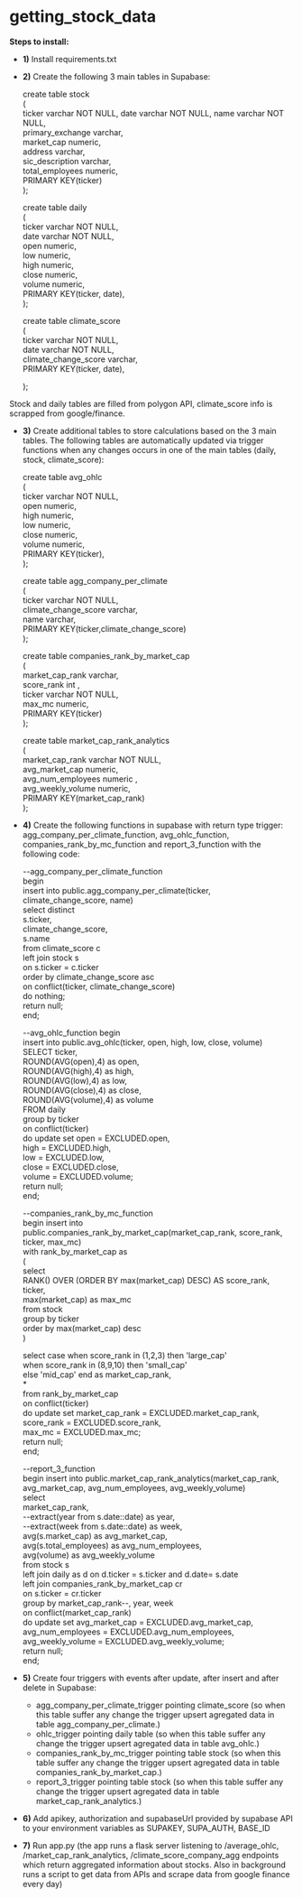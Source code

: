 # getting_stock_data
**Steps to install:**
- **1)** Install requirements.txt
- **2)** Create the following 3 main tables in Supabase:

	create table stock  
	(  
	  ticker varchar NOT NULL, 
	  date varchar NOT NULL,
	  name varchar NOT NULL,  
	  primary_exchange varchar,  
	  market_cap numeric,  
	  address varchar,  
	  sic_description varchar,  
	  total_employees numeric,  
	  PRIMARY KEY(ticker)  
	);  

	create table daily  
	(  
	  ticker varchar NOT NULL,  
	  date varchar NOT NULL,  
	  open numeric,  
	  low numeric,  
	  high numeric,  
	  close numeric,  
	  volume numeric,  
	  PRIMARY KEY(ticker, date),  
	);  

	create table climate_score  
	(  
	  ticker varchar NOT NULL,  
	  date varchar NOT NULL,  
	  climate_change_score varchar,  
	  PRIMARY KEY(ticker, date),  

	);  

Stock and daily tables are filled from polygon API, climate_score info is scrapped from google/finance.

- **3)** Create additional tables to store calculations based on the 3 main tables. The following tables are automatically updated via trigger functions when any changes occurs in one of the main tables (daily, stock, climate_score):

	create table avg_ohlc  
	(  
	  ticker varchar NOT NULL,  
	  open numeric,  
	  high numeric,  
	  low numeric,  
	  close numeric,  
	  volume numeric,  
	  PRIMARY KEY(ticker),  
	);  

	create table agg_company_per_climate    
	(  
	  ticker varchar NOT NULL,  
	  climate_change_score varchar,  
	  name varchar,  
	  PRIMARY KEY(ticker,climate_change_score)  
	);  

	create table companies_rank_by_market_cap  
	(  
	market_cap_rank varchar,  
	score_rank int ,  
	ticker varchar NOT NULL,  
	max_mc numeric,  
	PRIMARY KEY(ticker)  
	);  

	create table market_cap_rank_analytics  
	(  
	market_cap_rank varchar NOT NULL,  
	avg_market_cap numeric,  
	avg_num_employees numeric ,  
	avg_weekly_volume numeric,  
	PRIMARY KEY(market_cap_rank)  
	);  

- **4)** Create the following functions in supabase with return type trigger: agg_company_per_climate_function, avg_ohlc_function, companies_rank_by_mc_function and report_3_function with the following code:  
    
	--agg_company_per_climate_function  
	begin  
		insert into public.agg_company_per_climate(ticker, climate_change_score, name)  
			select distinct  
			s.ticker,  
			climate_change_score,  
			s.name  
			from climate_score c  
			left join stock s   
			on s.ticker = c.ticker  
			order by climate_change_score asc  
	on conflict(ticker, climate_change_score)  
	do nothing;  
	return null;  
	end;  

	--avg_ohlc_function
	begin  
	  insert into public.avg_ohlc(ticker, open, high, low, close, volume)  
		SELECT ticker,  
		ROUND(AVG(open),4) as open,  
		ROUND(AVG(high),4) as high,  
		ROUND(AVG(low),4) as low,  
		ROUND(AVG(close),4) as close,  
		ROUND(AVG(volume),4) as volume  
		FROM daily  
		group by ticker  
	on conflict(ticker)   
	do update set open = EXCLUDED.open,  
				  high = EXCLUDED.high,  
				  low = EXCLUDED.low,  
				  close = EXCLUDED.close,  
				  volume = EXCLUDED.volume;  
	return null;  
	end;  
	  
	--companies_rank_by_mc_function  
	begin 
	insert into public.companies_rank_by_market_cap(market_cap_rank, score_rank, ticker, max_mc)  
	with rank_by_market_cap as  
	(  
	select  
	RANK() OVER (ORDER BY max(market_cap) DESC) AS score_rank,  
	ticker,  
	max(market_cap) as max_mc  
	from stock  
	group by ticker  
	order by max(market_cap) desc  
	)  
 
	select 
	case when score_rank in (1,2,3) then 'large_cap'  
	when score_rank in (8,9,10) then 'small_cap'  
	else 'mid_cap' end as market_cap_rank,  
	*  
	from rank_by_market_cap  
	on conflict(ticker)  
	do update set market_cap_rank = EXCLUDED.market_cap_rank,  
	score_rank = EXCLUDED.score_rank,  
	max_mc = EXCLUDED.max_mc;  
	return null;  
	end;  

	--report_3_function  
	begin 
	insert into public.market_cap_rank_analytics(market_cap_rank, avg_market_cap, avg_num_employees, avg_weekly_volume)  
	select  
	market_cap_rank,  
	--extract(year from s.date::date) as year,  
	--extract(week from s.date::date) as week,  
	avg(s.market_cap) as avg_market_cap,  
	avg(s.total_employees) as avg_num_employees,  
	avg(volume) as avg_weekly_volume  
	from stock s  
	left join daily as d on d.ticker = s.ticker and d.date= s.date  
	left join companies_rank_by_market_cap cr  
	on s.ticker = cr.ticker  
	group by market_cap_rank--, year, week  
	on conflict(market_cap_rank)  
	do update set avg_market_cap = EXCLUDED.avg_market_cap,  
	avg_num_employees = EXCLUDED.avg_num_employees,  
	avg_weekly_volume = EXCLUDED.avg_weekly_volume;  
	return null;  
	end;  


- **5)** Create four triggers with events after update, after insert and after delete in Supabase:  
  - agg_company_per_climate_trigger pointing climate_score (so when this table suffer any change the trigger upsert agregated data in table agg_company_per_climate.)    
  - ohlc_trigger  pointing daily table  (so when this table suffer any change the trigger upsert agregated data in table avg_ohlc.)  
  - companies_rank_by_mc_trigger pointing table stock (so when this table suffer any change the trigger upsert agregated data in table companies_rank_by_market_cap.) 
  - report_3_trigger pointing table stock (so when this table suffer any change the trigger upsert agregated data in table market_cap_rank_analytics.)

- **6)** Add apikey, authorization and supabaseUrl provided by supabase API to your environment variables as SUPAKEY, SUPA_AUTH, BASE_ID 

- **7)** Run app.py (the app runs a flask server listening to /average_ohlc, /market_cap_rank_analytics, /climate_score_company_agg endpoints which return aggregated information about stocks. Also in background runs a script to get data from APIs and scrape data from google finance every day)

